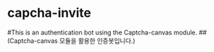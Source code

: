 # capcha-invite
#This is an authentication bot using the Captcha-canvas module.
##(Captcha-canvas 모듈을 활용한 인증봇입니다.)
